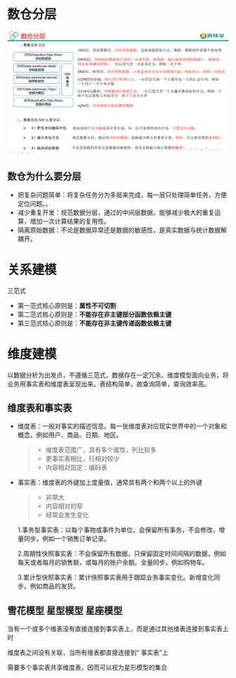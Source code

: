 # 数仓分层

![image-20221014235150555](../img/image-20221014235150555.png)

## 数仓为什么要分层

- 把复杂问题简单：将复杂任务分为多层来完成，每一层只处理简单任务，方便定位问题。。
- 减少重复开发：规范数据分层，通过的中间层数据，能够减少极大的重复运算，增加一次计算结果的复用性。
- 隔离原始数据：不论是数据异常还是数据的敏感性，是真实数据与统计数据解耦开。

# 关系建模

三范式

- 第一范式核心原则是：**属性不可切割**
- 第二范式核心原则是：**不能存在非主键部分函数依赖主键**
- 第三范式核心原则是：**不能存在非主键传递函数依赖主键**

# 维度建模

以数据分析为出发点，不遵循三范式，数据存在一定冗余。维度模型面向业务，将业务用事实表和维度表呈现出来。表结构简单，故查询简单，查询效率高。

## 维度表和事实表

- 维度表：一般对事实的描述信息。每一张维度表对应现实世界中的一个对象和概念。例如用户、商品、日期、地区。

  >- 维度表范围广，具有多个属性，列比较多
  >- 更事实表相比，行相对较少
  >- 内容相对固定：编码表

- 事实表：维度表的外键加上度量值，通常具有两个和两个以上的外键

  >- 非常大
  >- 内容相对的窄
  >- 经常会发生变化

  1.事务型事实表：以每个事物或事件为单位，会保留所有事务，不会修改，增量同步。例如一个销售订单记录。

  2.周期性快照事实表：不会保留所有数据，只保留固定时间间隔的数据，例如每天或者每月的销售额，或每月的账户余额。全量同步。例如购物车。

  3.累计型快照事实表：累计快照事实表用于跟踪业务事实变化。新增变化同步。例如商品的发货。

## 雪花模型 星型模型 星座模型

当有一个或多个维表没有直接连接到事实表上，而是通过其他维表连接到事实表上时

维度表之间没有关联，当所有维表都直接连接到“ 事实表”上

需要多个事实表共享维度表，因而可以视为星形模型的集合








